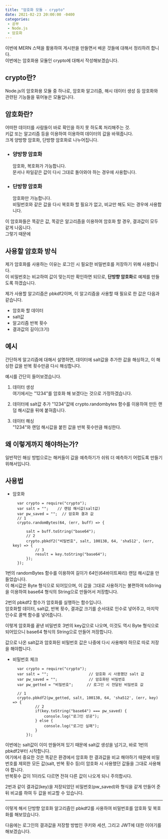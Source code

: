 ```yaml
---
title: "암호화 모듈 - crypto"
date: 2021-02-23 20:00:00 -0400
categories: 
 - 공부 
 - Node.js
 - 암호화
---
```

이번에 MERN 스택을 활용하여 게시판을 만들면서 배운 것들에 대해서 정리하려 합니다.    
이번에는 암호화용 모듈인 crypto에 대해서 작성해보겠습니다.

## crypto란?
Node.js의 암호화용 모듈 중 하나로, 암호화 알고리즘, 해시 데이터 생성 등 암호화와 관련된 기능들을 묶어놓은 모듈입니다. 

## 암호화란?
어떠한 데이터를 사람들이 바로 확인을 하지 못 하도록 처리해주는 것.   
키값 또는 알고리즘 등을 이용하여 이용하여 데이터의 값을 바꿔줍니다.     
크게 양방향 암호화, 단방향 암호화로 나누어집니다.

- ### 양방향 암호화
    암호화, 복호화가 가능합니다.    
    문서나 파일같은 값이 다시 그대로 돌아와야 하는 경우에 사용합니다.

- ### 단방향 암호화
    암호화만 가능합니다.   
    비밀번호와 같은 값을 다시 복호화 할 필요가 없고, 비교만 해도 되는 경우에 사용합니다.     

이 암호화들은 똑같은 값, 똑같은 알고리즘을 이용하여 암호화 할 경우, 결과값이 모두 같게 나옵니다.    
그렇기 때문에 

## 사용할 암호화 방식
제가 암호화를 사용하는 이유는 로그인 시 필요한 비밀번호를 저장하기 위해 사용합니다.   
이 비밀번호는 비교하여 값이 맞는지만 확인하면 되므로, **단방향 암호화**로 예제를 만들도록 하겠습니다.

제가 사용할 알고리즘은 pbkdf2이며, 이 알고리즘을 사용할 때 필요로 한 값은 다음과 같습니다.
 - 암호화 할 데이터
 - salt값
 - 알고리즘 반복 횟수
 - 결과값의 길이(크기)

## 예시
간단하게 알고리즘에 대해서 설명하면, 데이터에 salt값을 추가한 값을 해싱하고, 이 해싱한 값을 반복 횟수만큼 다시 해싱합니다.

예시를 간단히 들어보겠습니다.   
1. 데이터 생성     
    여기에서는 "1234"를 암호화 해 보겠다는 것으로 가정하겠습니다. 

2. 데이터에 salt값 추가 
    "1234"값에 crypto.randombytes 함수를 이용하여 만든 랜덤 해시값을 뒤에 붙혀줍니다.   
3. 데이터 해싱  
    "1234"와 랜덤 해시값을 붙힌 값을 반복 횟수만큼 해싱한다.

## 왜 이렇게까지 해야하는가?
일반적인 해싱 방법으로는 해커들이 값을 예측하기가 쉬워 더 예측하기 어렵도록 만들기 위해서입니다.

## 사용법

- 암호화  

        var crypto = require("crypto");   
        var salt = "";    // 랜덤 해시값(salt값)  
        var pw_saved = "";  // 암호화 결과 값    
        // 1     
        crypto.randomBytes(64, (err, buff) => {  
            
            salt = buff.toString("base64");     
            // 2    
            crypto.pbkdf2("비밀번호", salt, 100138, 64, 'sha512', (err, key) => {   
                // 3    
                result = key.toString("base64");   
            });  
        });


1번의 randomBytes 함수를 이용하여 길이가 64인(64바이트짜리) 랜덤 해시값을 만들었습니다.     
이 해시값은 Byte 형식으로 되어있으며, 이 값을 그대로 사용하기는 불편하여 toString을 이용하여 base64 형식의 String으로 만들어서 저장합니다.

2번의 pbkdf2 함수가 암호화를 실행하는 함수입니다.   
암호화할 데이터, salt값, 반복 횟수, 결과값 크기를 순서대로 인수로 넣어주고, 마지막 인수로 콜백 함수를 넣어줍니다.   

이렇게 암호화를 끝낸 비밀번호 3번의 key값으로 나오며, 이것도 역시 Byte 형식으로 되어있으니 base64 형식의 String으로 만들어 저장합니다.

값으로 나온 salt값과 암호화된 비밀번호 값은 나중에 다시 사용해야 하므로 따로 저장을 해야합니다.

- 비밀번호 체크

        var crypto = require("crypto");
        var salt = "";                  // 암호화 시 사용했던 salt 값
        var pw_saved = "";              // 암호화된 비밀번호
        var pw_getted = "비밀번호";      // 로그인 시 전달된 비밀번호 값

        // 1
        crypto.pbkdf2(pw_getted, salt, 100138, 64, 'sha512', (err, key) => {
                // 2   
                if(key.toString("base64") === pw_saved) {
                    console.log("로그인 성공");
                } else {
                    console.log("로그인 실패");
                }
            });

이번에는 salt값이 이미 만들어져 있기 때문에 salt값 생성을 넘기고, 바로 1번의 pbkdf2부터 시작합니다.   
여기에서 중요한 것은 똑같은 환경에서 암호화 한 결과값을 비교 해야하기 때문에 비밀번호를 제외한 모든 값(salt, 반복 횟수 등)이 암호화 시 사용했던 값들을 그대로 사용해야 합니다.      
반복횟수 값이 1이라도 다르면 전혀 다른 값이 나오게 되니 주의합시다.

2번과 같이 결과값(key)을 저장되었던 비밀번호(pw_saved)와 형식을 같게 만들어 준 뒤 비교를 하여 두 값을 비교할 수 있습니다.

---

이렇게 해서 단방향 암호화 알고리즘인 pbkdf2를 사용하여 비밀번호를 암호화 및 복호화를 해보았습니다.

다음에는 로그인의 결과값을 저장할 방법인 쿠키와 세션, 그리고 JWT에 대한 이야기를 해보겠습니다.